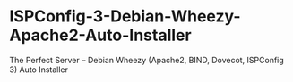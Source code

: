 ISPConfig-3-Debian-Wheezy-Apache2-Auto-Installer
================================================

The Perfect Server – Debian Wheezy (Apache2, BIND, Dovecot, ISPConfig 3) Auto Installer
